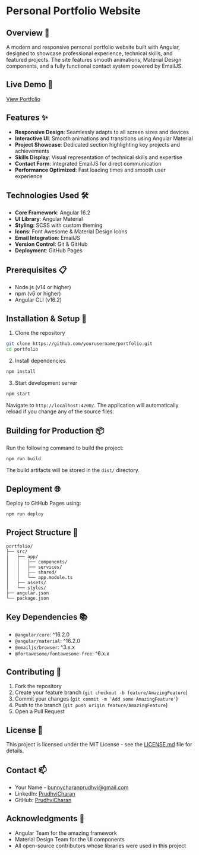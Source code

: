 # Personal Portfolio Website

## Overview 🌟
A modern and responsive personal portfolio website built with Angular, designed to showcase professional experience, technical skills, and featured projects. The site features smooth animations, Material Design components, and a fully functional contact system powered by EmailJS.

## Live Demo 🎯
[View Portfolio](https://your-portfolio-url.com)

## Features ✨
- **Responsive Design**: Seamlessly adapts to all screen sizes and devices
- **Interactive UI**: Smooth animations and transitions using Angular Material
- **Project Showcase**: Dedicated section highlighting key projects and achievements
- **Skills Display**: Visual representation of technical skills and expertise
- **Contact Form**: Integrated EmailJS for direct communication
- **Performance Optimized**: Fast loading times and smooth user experience

## Technologies Used 🛠️
- **Core Framework**: Angular 16.2
- **UI Library**: Angular Material
- **Styling**: SCSS with custom theming
- **Icons**: Font Awesome & Material Design Icons
- **Email Integration**: EmailJS
- **Version Control**: Git & GitHub
- **Deployment**: GitHub Pages

## Prerequisites 📋
- Node.js (v14 or higher)
- npm (v6 or higher)
- Angular CLI (v16.2)

## Installation & Setup 🚀

1. Clone the repository
```bash
git clone https://github.com/yourusername/portfolio.git
cd portfolio
```

2. Install dependencies
```bash
npm install
```

3. Start development server
```bash
npm start
```
Navigate to `http://localhost:4200/`. The application will automatically reload if you change any of the source files.

## Building for Production 📦

Run the following command to build the project:
```bash
npm run build
```

The build artifacts will be stored in the `dist/` directory.

## Deployment 🌐

Deploy to GitHub Pages using:
```bash
npm run deploy
```

## Project Structure 📁
```
portfolio/
├── src/
│   ├── app/
│   │   ├── components/
│   │   ├── services/
│   │   ├── shared/
│   │   └── app.module.ts
│   ├── assets/
│   └── styles/
├── angular.json
└── package.json
```

## Key Dependencies 📚
- `@angular/core`: ^16.2.0
- `@angular/material`: ^16.2.0
- `@emailjs/browser`: ^3.x.x
- `@fortawesome/fontawesome-free`: ^6.x.x

## Contributing 🤝
1. Fork the repository
2. Create your feature branch (`git checkout -b feature/AmazingFeature`)
3. Commit your changes (`git commit -m 'Add some AmazingFeature'`)
4. Push to the branch (`git push origin feature/AmazingFeature`)
5. Open a Pull Request

## License 📄
This project is licensed under the MIT License - see the [LICENSE.md](LICENSE.md) file for details.

## Contact 📫
- Your Name - [bunnycharanprudhvi@gmail.com](mailto:bunnycharanprudhvi@gmail.com)
- LinkedIn: [PrudhviCharan](https://www.linkedin.com/in/prudhvi-charan/)
- GitHub: [PrudhviCharan](https://github.com/PrudhviCharan)

## Acknowledgments 🙏
- Angular Team for the amazing framework
- Material Design Team for the UI components
- All open-source contributors whose libraries were used in this project
